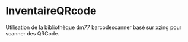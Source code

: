 # InventaireQRcode

Utilisation de la bibliothèque dm77 barcodescanner basé sur xzing pour scanner des QRCode.
